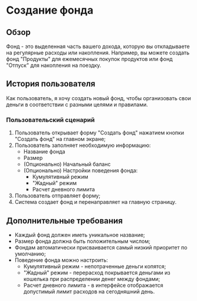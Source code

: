 # Создание фонда

## Обзор

Фонд - это выделенная часть вашего дохода, которую вы откладываете на регулярные расходы или накопления. Например, вы можете создать фонд "Продукты" для ежемесячных покупок продуктов или фонд "Отпуск" для накопления на поездку.

## История пользователя

Как пользователь, я хочу создать новый фонд, чтобы организовать свои деньги в соответствии с разными целями и правилами.

### Пользовательский сценарий

1. Пользователь открывает форму "Создать фонд" нажатием кнопки "Создать фонд" на главном экране;
2. Пользователь заполняет необходимую информацию:
   - Название фонда
   - Размер
   - (Опционально) Начальный баланс
   - (Опционально) Настройки поведения фонда:
     - Кумулятивный режим
     - "Жадный" режим
     - Расчет дневного лимита
3. Пользователь отправляет форму;
4. Система создает фонд и перенаправляет на главную страницу.

## Дополнительные требования

- Каждый фонд должен иметь уникальное название;
- Размер фонда должна быть положительным числом;
- Фондам автоматически присваивается самый низкий приоритет по умолчанию;
- Поведение фонда можно настроить:
  - Кумулятивный режим - непотраченные деньги копятся;
  - "Жадный" режим - перерасход покрывается деньгами из кошелька при распределении денег между фондами;
  - Расчет дневного лимита - в интерфейсе отображается допустимый лимит расходов на сегодняшний день.
